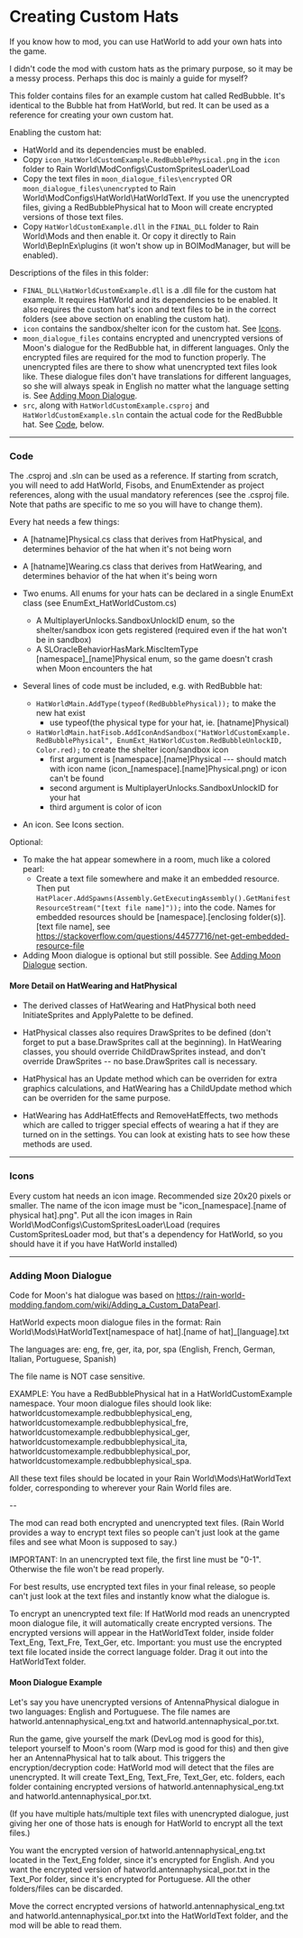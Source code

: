 # Creating Custom Hats

If you know how to mod, you can use HatWorld to add your own hats into the game. 

I didn't code the mod with custom hats as the primary purpose, so it may be a messy process. Perhaps this doc is mainly a guide for myself?

This folder contains files for an example custom hat called RedBubble. It's identical to the Bubble hat from HatWorld, but red. It can be used as a reference for creating your own custom hat.

Enabling the custom hat:
* HatWorld and its dependencies must be enabled.
* Copy `icon_HatWorldCustomExample.RedBubblePhysical.png` in the `icon` folder to Rain World\ModConfigs\CustomSpritesLoader\Load
* Copy the text files in `moon_dialogue_files\encrypted` OR `moon_dialogue_files\unencrypted` to Rain World\ModConfigs\HatWorld\HatWorldText. If you use the unencrypted files, giving a RedBubblePhysical hat to Moon will create encrypted versions of those text files.
* Copy `HatWorldCustomExample.dll` in the `FINAL_DLL` folder to Rain World\Mods and then enable it. Or copy it directly to Rain World\BepInEx\plugins (it won't show up in BOIModManager, but will be enabled).

Descriptions of the files in this folder:
* `FINAL_DLL\HatWorldCustomExample.dll` is a .dll file for the custom hat example. It requires HatWorld and its dependencies to be enabled. It also requires the custom hat's icon and text files to be in the correct folders (see above section on enabling the custom hat).
* `icon` contains the sandbox/shelter icon for the custom hat. See [Icons](#icons).
* `moon_dialogue_files` contains encrypted and unencrypted versions of Moon's dialogue for the RedBubble hat, in different languages. Only the encrypted files are required for the mod to function properly. The unencrypted files are there to show what unencrypted text files look like. These dialogue files don't have translations for different languages, so she will always speak in English no matter what the language setting is. See [Adding Moon Dialogue](#adding-moon-dialogue).
* `src`, along with `HatWorldCustomExample.csproj` and `HatWorldCustomExample.sln` contain the actual code for the RedBubble hat. See [Code](#code), below.

---

### Code

The .csproj and .sln can be used as a reference. If starting from scratch, you will need to add HatWorld, Fisobs, and EnumExtender as project references, along with the usual mandatory references (see the .csproj file. Note that paths are specific to me so you will have to change them).

Every hat needs a few things:

* A [hatname]Physical.cs class that derives from HatPhysical, and determines behavior of the hat when it's not being worn
* A [hatname]Wearing.cs class that derives from HatWearing, and determines behavior of the hat when it's being worn

* Two enums. All enums for your hats can be declared in a single EnumExt class (see EnumExt_HatWorldCustom.cs)
	* A MultiplayerUnlocks.SandboxUnlockID enum, so the shelter/sandbox icon gets registered (required even if the hat won't be in sandbox)
	* A SLOracleBehaviorHasMark.MiscItemType [namespace]_[name]Physical enum, so the game doesn't crash when Moon encounters the hat

* Several lines of code must be included, e.g. with RedBubble hat:
	* `HatWorldMain.AddType(typeof(RedBubblePhysical));` to make the new hat exist
		- use typeof(the physical type for your hat, ie. [hatname]Physical)
	* `HatWorldMain.hatFisob.AddIconAndSandbox("HatWorldCustomExample.RedBubblePhysical", EnumExt_HatWorldCustom.RedBubbleUnlockID, Color.red);` to create the shelter icon/sandbox icon
		- first argument is [namespace].[name]Physical --- should match with icon name (icon_[namespace].[name]Physical.png) or icon can't be found
		- second argument is MultiplayerUnlocks.SandboxUnlockID for your hat
		- third argument is color of icon

* An icon. See Icons section.

Optional:

* To make the hat appear somewhere in a room, much like a colored pearl:
	* Create a text file somewhere and make it an embedded resource. Then put `HatPlacer.AddSpawns(Assembly.GetExecutingAssembly().GetManifestResourceStream("[text file name]"));` into the code. Names for embedded resources should be [namespace].[enclosing folder(s)].[text file name], see https://stackoverflow.com/questions/44577716/net-get-embedded-resource-file
* Adding Moon dialogue is optional but still possible. See [Adding Moon Dialogue](#adding-moon-dialogue) section.



#### More Detail on HatWearing and HatPhysical

* The derived classes of HatWearing and HatPhysical both need InitiateSprites and ApplyPalette to be defined.
* HatPhysical classes also requires DrawSprites to be defined (don't forget to put a base.DrawSprites call at the beginning). In HatWearing classes, you should override ChildDrawSprites instead, and don't override DrawSprites -- no base.DrawSprites call is necessary.

* HatPhysical has an Update method which can be overriden for extra graphics calculations, and HatWearing has a ChildUpdate method which can be overriden for the same purpose.

* HatWearing has AddHatEffects and RemoveHatEffects, two methods which are called to trigger special effects of wearing a hat if they are turned on in the settings. You can look at existing hats to see how these methods are used.

---

### Icons

Every custom hat needs an icon image. Recommended size 20x20 pixels or smaller. The name of the icon image must be "icon_[namespace].[name of physical hat].png". Put all the icon images in Rain World\ModConfigs\CustomSpritesLoader\Load (requires CustomSpritesLoader mod, but that's a dependency for HatWorld, so you should have it if you have HatWorld installed)

---

### Adding Moon Dialogue

Code for Moon's hat dialogue was based on https://rain-world-modding.fandom.com/wiki/Adding_a_Custom_DataPearl.

HatWorld expects moon dialogue files in the format: Rain World\Mods\HatWorldText\[namespace of hat].[name of hat]_[language].txt

The languages are: eng, fre, ger, ita, por, spa
(English, French, German, Italian, Portuguese, Spanish)

The file name is NOT case sensitive.

EXAMPLE: You have a RedBubblePhysical hat in a HatWorldCustomExample namespace. Your moon dialogue files should look like: hatworldcustomexample.redbubblephysical_eng, hatworldcustomexample.redbubblephysical_fre, hatworldcustomexample.redbubblephysical_ger, hatworldcustomexample.redbubblephysical_ita, hatworldcustomexample.redbubblephysical_por, hatworldcustomexample.redbubblephysical_spa.

All these text files should be located in your Rain World\Mods\HatWorldText folder, corresponding to wherever your Rain World files are.

--

The mod can read both encrypted and unencrypted text files. (Rain World provides a way to encrypt text files so people can't just look at the game files and see what Moon is supposed to say.)

IMPORTANT: In an unencrypted text file, the first line must be "0-1". Otherwise the file won't be read properly.

For best results, use encrypted text files in your final release, so people can't just look at the text files and instantly know what the dialogue is.

To encrypt an unencrypted text file: If HatWorld mod reads an unencrypted moon dialogue file, it will automatically create encrypted versions. The encrypted versions will appear in the HatWorldText folder, inside folder Text_Eng, Text_Fre, Text_Ger, etc. Important: you must use the encrypted text file located inside the correct language folder. Drag it out into the HatWorldText folder.

#### Moon Dialogue Example

Let's say you have unencrypted versions of AntennaPhysical dialogue in two languages: English and Portuguese. The file names are hatworld.antennaphysical_eng.txt and hatworld.antennaphysical_por.txt. 

Run the game, give yourself the mark (DevLog mod is good for this), teleport yourself to Moon's room (Warp mod is good for this) and then give her an AntennaPhysical hat to talk about. This triggers the encryption/decryption code: HatWorld mod will detect that the files are unencrypted. It will create Text_Eng, Text_Fre, Text_Ger, etc. folders, each folder containing encrypted versions of hatworld.antennaphysical_eng.txt and hatworld.antennaphysical_por.txt.

(If you have multiple hats/multiple text files with unencrypted dialogue, just giving her one of those hats is enough for HatWorld to encrypt all the text files.)

You want the encrypted version of hatworld.antennaphysical_eng.txt located in the Text_Eng folder, since it's encrypted for English. And you want the encrypted version of hatworld.antennaphysical_por.txt in the Text_Por folder, since it's encrypted for Portuguese. All the other folders/files can be discarded.

Move the correct encrypted versions of hatworld.antennaphysical_eng.txt and hatworld.antennaphysical_por.txt into the HatWorldText folder, and the mod will be able to read them.